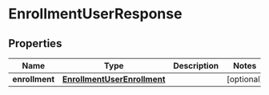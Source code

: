 

# EnrollmentUserResponse

## Properties

Name | Type | Description | Notes
------------ | ------------- | ------------- | -------------
**enrollment** | [**EnrollmentUserEnrollment**](EnrollmentUserEnrollment.md) |  |  [optional]



